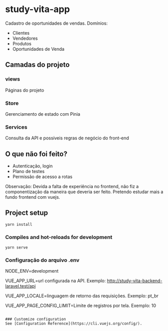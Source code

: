 # study-vita-app

Cadastro de oportunidades de vendas.
Domínios:
- Clientes
- Vendedores
- Produtos
- Oportunidades de Venda

## Camadas do projeto

### views
Páginas do projeto

### Store
Gerenciamento de estado com Pinia

### Services
Consulta da API e possíveis regras de negócio do front-end

## O que não foi feito?
- Autenticação, login
- Plano de testes
- Permissão de acesso a rotas

Observação: Devida a falta de experiência no frontend, não fiz a componentização da maneira que deveria ser feito. Pretendo estudar mais a fundo frontend com vuejs.

## Project setup
```
yarn install
```

### Compiles and hot-reloads for development
```
yarn serve
```

### Configuração do arquivo .env
NODE_ENV=development

VUE_APP_URL=url configurada na API. Exemplo: http://study-vita-backend-laravel.test/api

VUE_APP_LOCALE=linguagem de retorno das requisições. Exemplo: pt_br

VUE_APP_PAGE_CONFIG_LIMIT=Limite de registros por tela. Exemplo: 10

```

### Customize configuration
See [Configuration Reference](https://cli.vuejs.org/config/).
